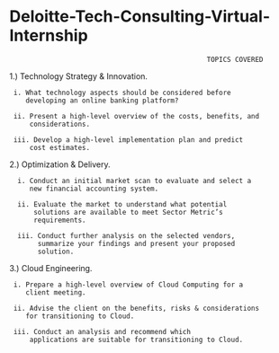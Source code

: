 # Deloitte-Tech-Consulting-Virtual-Internship

                                                     TOPICS COVERED
1.) Technology Strategy & Innovation.

     i. What technology aspects should be considered before 
        developing an online banking platform?
        
     ii. Present a high-level overview of the costs, benefits, and 
         considerations.
         
     iii. Develop a high-level implementation plan and predict 
         cost estimates.
         
2.) Optimization & Delivery.

      i. Conduct an initial market scan to evaluate and select a 
         new financial accounting system.
         
      ii. Evaluate the market to understand what potential  
          solutions are available to meet Sector Metric’s  
          requirements.
          
      iii. Conduct further analysis on the selected vendors, 
           summarize your findings and present your proposed 
           solution.
           
3.) Cloud Engineering.

     i. Prepare a high-level overview of Cloud Computing for a
        client meeting.
        
     ii. Advise the client on the benefits, risks & considerations
        for transitioning to Cloud.
        
     iii. Conduct an analysis and recommend which  
         applications are suitable for transitioning to Cloud.

